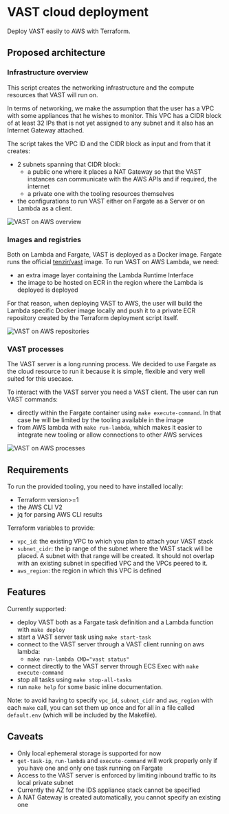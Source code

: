 # VAST cloud deployment

Deploy VAST easily to AWS with Terraform.

## Proposed architecture

### Infrastructure overview

This script creates the networking infrastructure and the compute resources that VAST will run on.

In terms of networking, we make the assumption that the user has a VPC with some appliances that he wishes to monitor. This VPC has a CIDR block of at least 32 IPs that is not yet assigned to any subnet and it also has an Internet Gateway attached.

The script takes the VPC ID and the CIDR block as input and from that it creates:
- 2 subnets spanning that CIDR block:
  - a public one where it places a NAT Gateway so that the VAST instances can communicate with the AWS APIs and if required, the internet
  - a private one with the tooling resources themselves
- the configurations to run VAST either on Fargate as a Server or on Lambda as a client.

![VAST on AWS overview](https://user-images.githubusercontent.com/7913347/155995627-cb25056e-2c6d-49f9-a55a-e8dc5a90f28a.svg)

### Images and registries

Both on Lambda and Fargate, VAST is deployed as a Docker image. Fargate runs the official [tenzir/vast](https://hub.docker.com/r/tenzir/vast) image. To run VAST on AWS Lambda, we need:
- an extra image layer containing the Lambda Runtime Interface
- the image to be hosted on ECR in the region where the Lambda is deployed is deployed

For that reason, when deploying VAST to AWS, the user will build the Lambda specific Docker image locally and push it to a private ECR repository created by the Terraform deployment script itself.

![VAST on AWS repositories](https://user-images.githubusercontent.com/7913347/156000070-c9857869-7621-4e95-a517-b4e065b36ed3.svg)

### VAST processes

The VAST server is a long running process. We decided to use Fargate as the cloud resource to run it because it is simple, flexible and very well suited for this usecase.

To interact with the VAST server you need a VAST client. The user can run VAST commands:
- directly within the Fargate container using `make execute-command`. In that case he will be limited by the tooling available in the image
- from AWS lambda with `make run-lambda`, which makes it easier to integrate new tooling or allow connections to other AWS services

![VAST on AWS processes](https://user-images.githubusercontent.com/7913347/156000469-a0f8b519-64c1-43ec-91dc-1339b41f90be.svg)

## Requirements

To run the provided tooling, you need to have installed locally:
- Terraform version>=1 
- the AWS CLI V2
- jq for parsing AWS CLI results

Terraform variables to provide:
- `vpc_id`: the existing VPC to which you plan to attach your VAST stack
- `subnet_cidr`: the ip range of the subnet where the VAST stack will be placed. A subnet with that range will be created. It should not overlap with an existing subnet in specified VPC and the VPCs peered to it.
- `aws_region`: the region in which this VPC is defined

## Features

Currently supported:
- deploy VAST both as a Fargate task definition and a Lambda function with `make deploy`
- start a VAST server task using `make start-task`
- connect to the VAST server through a VAST client running on aws lambda:
  - `make run-lambda CMD="vast status"`
- connect directly to the VAST server through ECS Exec with `make execute-command`
- stop all tasks using `make stop-all-tasks`
- run `make help` for some basic inline documentation.

Note: to avoid having to specify `vpc_id`, `subnet_cidr` and `aws_region` with each `make` call, you can set them up once and for all in a file called `default.env` (which will be included by the Makefile).

## Caveats
- Only local ephemeral storage is supported for now
- `get-task-ip`, `run-lambda` and `execute-command` will work properly only if you have one and only one task running on Fargate
- Access to the VAST server is enforced by limiting inbound traffic to its local private subnet
- Currently the AZ for the IDS appliance stack cannot be specified
- A NAT Gateway is created automatically, you cannot specify an existing one
